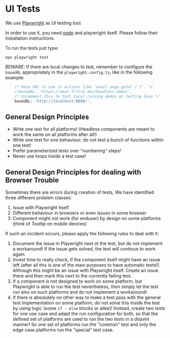 # UI Tests

We use [Playwright](https://playwright.dev/) as UI testing tool.

In order to use it, you need [node](https://nodejs.org/en/) and playwright itself.
Please follow their installation instructions.

To run the tests just type:

```text
npx playwright test
```

*BEWARE*: If there are local changes to test, remember to configure the ``baseURL`` appropriately in the 
``playwright.config.ts``, like in the following example:
```typescript
    /* Base URL to use in actions like `await page.goto('/')`. */
    //baseURL: 'https://next.fritz2.dev/headless-demo/',
    /* Uncomment this to test local running demos as testing base */
    baseURL: 'http://localhost:8080/',
```


## General Design Principles

- Write one test for all platforms! (Headless components are meant to work the same on all platforms after all!)
- Write one test for one behaviour; do not test a bunch of functions within one test!
- Prefer parameterized tests over "numbering" steps!
- Never use loops *inside* a test case!

## General Design Principles for dealing with Browser Trouble

Sometimes there are errors during creation of tests, We have identified three different problem classes:

 1. Issue with Playwright itself
 2. Different behaviour in browsers or even issues in some browser
 3. Component might not work (for enduser) by design on some platforms (think of *Tooltip* on mobile devices)

If such an incident occurs, please apply the following rules to deal with it:

 1. Document the issue in Playwright next ot the test, but do not implement a workaround! If the issue gets solved, the
    test will continue to work again.
 2. Invest time to really check, if the component itself might have an issue left (after all this is one of the main 
    purposes to have automatic tests!). Although this might be an issue with Playwright itself. Create an issue there
    and then mark this next to the currently failing test.
 3. If a component is not designed to work on some platform, but Playwright is able to run the test nevertheless, then
    simply let the test run also on such platforms and do not implement a workaround!
 4. If there is absolutely no other way to make a test pass with the general test implementation on some platform,
    do not solve this inside the test by using logic (some `if - else` blocks or alike)! Instead, create two tests for
    one use case and adapt the run configuration for both, so that the defined set of platforms are used to run the
    two tests in a *disjoint* manner! So one set of platforms run the "common" test and only the edge case platforms
    run the "special" test case.
 